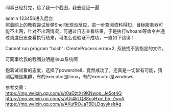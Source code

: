 同事已经打完，给了我一个截图，我去验证一遍  

admin   123456进入后台  
照着网上的教程尝试反弹Shell发现没反应，进一步查阅资料得知，目标服务器可能不出网，针对不出网情况，可通过日志查看结果，于是执行whoami等命令并通过调度日志查看执行结果，可怎么也验证不成功，一直如下错误：  

Cannot run program "bash": CreateProcess error=2, 系统找不到指定的文件。  

可同事给我的截图分明是linux系统啊  

抱着试试看的态度，选择了powershell，竟然成功了，还真是一切皆有可能，猜测后端是集群，有的executor是linux，有的executor是windows  

参考文章：  
https://mp.weixin.qq.com/s/t0aDztXr9KNwop_Je5ot4Q  
https://mp.weixin.qq.com/s/vUr4kLQ88coHxxLbb-ZwxA  
https://mp.weixin.qq.com/s/AKufROJaT6DLDqyykslrAg  